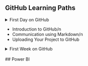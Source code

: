 ## GitHub Learning Paths
<details><summary>First Day on GitHub</summary></details>
  
  * Introduction to GitHub/n
  * Communication using Markdown/n
  * Uploading Your Project to GitHub
<details>
  <summary>First Week on GitHub</summary>
  
  1. GitHub Pages
  2. Reviewing pull requests
  3. Managing merge conflicts
  4. Securing your workflows
</details>

<br>
## Power BI
